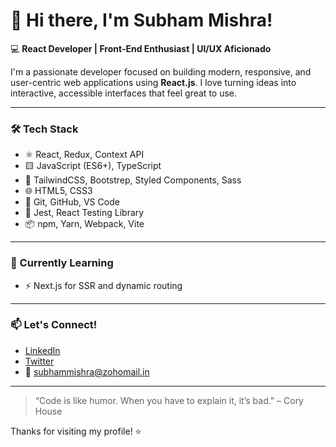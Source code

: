 # 👋 Hi there, I'm Subham Mishra!

💻 **React Developer | Front-End Enthusiast | UI/UX Aficionado**

I'm a passionate developer focused on building modern, responsive, and user-centric web applications using **React.js**. I love turning ideas into interactive, accessible interfaces that feel great to use.

---

### 🛠️ Tech Stack
- ⚛️ React, Redux, Context API
- 🟨 JavaScript (ES6+), TypeScript
- 💅 TailwindCSS, Bootstrep, Styled Components, Sass
- 🌐 HTML5, CSS3
- 🔧 Git, GitHub, VS Code
- 🧪 Jest, React Testing Library
- 📦 npm, Yarn, Webpack, Vite

---

### 🌱 Currently Learning
- ⚡ Next.js for SSR and dynamic routing

---

### 📫 Let's Connect!
- [LinkedIn](https://www.linkedin.com/in/subham-m-222334212/)  
- [Twitter](https://x.com/codewithsubham)  
- 📧 subhammishra@zohomail.in

---

> “Code is like humor. When you have to explain it, it’s bad.” – Cory House

Thanks for visiting my profile! ⭐

